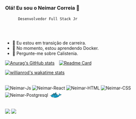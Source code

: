 <div> 

### Olá! Eu sou o Neimar Correia 👋 
&ensp;&ensp;&ensp;&ensp;&ensp;``` Desenvolvedor Full Stack Jr```
 </div>  
 </br>
 </br>
 
 <div>
	
- 🔭 Eu estou em transição de carreira.
- 🌱 No momento, estou aprendendo Docker.
- 💬 Pergunte-me sobre Calistenia.
</div>




[![Anurag's GitHub stats](https://github-readme-stats.vercel.app/api?username=neimarc&show_icons=true&theme=radical)](https://github.com/neimarc/github-readme-stats) &ensp; [![Readme Card](https://github-readme-stats.vercel.app/api/pin/?username=anuraghazra&repo=github-readme-stats)](https://github.com/neimarc/github-readme-stats)


[![willianrod's wakatime stats](https://github-readme-stats.vercel.app/api/wakatime?username=willianrod)](https://github.com/neimarc/github-readme-stats)


<div style="display: inline_block"><br>
	
  <img align="center" alt="Neimar-Js" height="30" width="40" src="https://img.shields.io/badge/JavaScript-F7DF1E?style=for-the-badge&logo=javascript&logoColor=black">
  <img align="center" alt="Neimar-React" height="30" width="40" src="https://img.shields.io/badge/React-20232A?style=for-the-badge&logo=react&logoColor=61DAFB">
  <img align="center" alt="Neimar-HTML" height="30" width="40" src="https://img.shields.io/badge/HTML-239120?style=for-the-badge&logo=html5&logoColor=white">
  <img align="center" alt="Neimar-CSS" height="30" width="40" src="https://img.shields.io/badge/CSS-239120?&style=for-the-badge&logo=css3&logoColor=white">
  <img align="center" alt="Neimar-Postgresql" height="30" width="40" src="https://img.shields.io/badge/PostgreSQL-316192?style=for-the-badge&logo=postgresql&logoColor=white">
  <img align="center" alt="Neimar-Docker" height="30" width="40" src="https://raw.githubusercontent.com/devicons/devicon/master/icons/docker/docker-original.svg">
  </div>

##

<div>
<a href = "mailto:neimardeveloper@gmail.com"><img src="https://img.shields.io/badge/-Gmail-%23333?style=for-the-badge&logo=gmail&logoColor=white" target="_blank"></a>
  <a href="https://www.linkedin.com/in/neimarc/" target="_blank"><img src="https://img.shields.io/badge/-LinkedIn-%230077B5?style=for-the-badge&logo=linkedin&logoColor=white" target="_blank"></a> 

</div>



<!-- <img align="right" alt="Neimar-pic" height="150" style="border-radius:50px;" src="https://pps.whatsapp.net/v/t61.24694-24/107374098_304143830971050_8438199148334061929_n.jpg?ccb=11-4&oh=01_AdQ_cYmQ86NexoGmlRAD0hIdc_u0k6kXq2LbFCg4PxiTSA&oe=63D31164">
</div>  Essa é a foto do perfil

Ícones anteriores:
  <img align="center" alt="Neimar-Js" height="30" width="40" src="https://raw.githubusercontent.com/devicons/devicon/master/icons/javascript/javascript-plain.svg">
  <img align="center" alt="Neimar-React" height="30" width="40" src="https://raw.githubusercontent.com/devicons/devicon/master/icons/react/react-original.svg">
  <img align="center" alt="Neimar-HTML" height="30" width="40" src="https://raw.githubusercontent.com/devicons/devicon/master/icons/html5/html5-original.svg">
  <img align="center" alt="Neimar-CSS" height="30" width="40" src="https://raw.githubusercontent.com/devicons/devicon/master/icons/css3/css3-original.svg">
  <img align="center" alt="Neimar-Ts" height="30" width="40" src="https://raw.githubusercontent.com/devicons/devicon/master/icons/postgresql/postgresql-original.svg">
  <img align="center" alt="Neimar-Ts" height="30" width="40" src="https://raw.githubusercontent.com/devicons/devicon/master/icons/docker/docker-original.svg">


--!>


